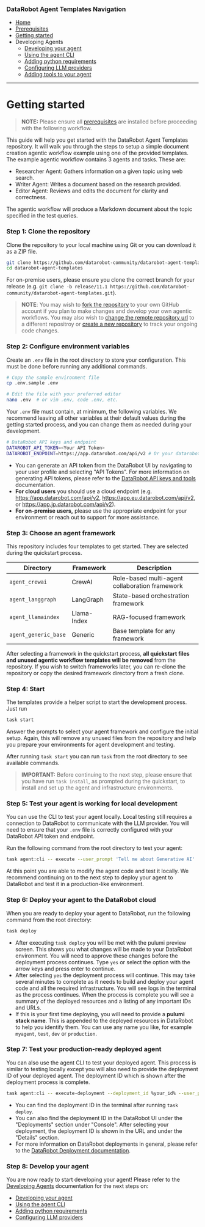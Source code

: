 ### DataRobot Agent Templates Navigation
- [Home](/README.md)
- [Prerequisites](/docs/getting-started-prerequisites.md)
- [Getting started](/docs/getting-started.md)
- Developing Agents
  - [Developing your agent](/docs/developing-agents.md)
  - [Using the agent CLI](/docs/developing-agents-cli.md)
  - [Adding python requirements](/docs/developing-agents-python-requirements.md)
  - [Configuring LLM providers](/docs/developing-agents-llm-providers.md)
  - [Adding tools to your agent](/docs/developing-agents-tools.md)
---

# Getting started

> **NOTE:** Please ensure all [prerequisites](/docs/getting-started-prerequisites.md) are installed before proceeding with the following workflow.

This guide will help you get started with the DataRobot Agent Templates repository. It will walk you through the
steps to setup a simple document creation agentic workflow example using one of the provided templates. The example 
agentic workflow contains 3 agents and tasks. These are:
- Researcher Agent: Gathers information on a given topic using web search.
- Writer Agent: Writes a document based on the research provided.
- Editor Agent: Reviews and edits the document for clarity and correctness.

The agentic workflow will produce a Markdown document about the topic specified in the test queries.

### Step 1: Clone the repository



Clone the repository to your local machine using Git or you can download it as a ZIP file.

```bash
git clone https://github.com/datarobot-community/datarobot-agent-templates.git
cd datarobot-agent-templates
```

For on-premise users, please ensure you clone the correct branch for your release
(e.g. `git clone -b release/11.1 https://github.com/datarobot-community/datarobot-agent-templates.git`).

> **NOTE**: You may wish to [fork the repository](
> https://docs.github.com/en/pull-requests/collaborating-with-pull-requests/working-with-forks/fork-a-repo)
> to your own GitHub account if you plan to make changes and develop your own
> agentic workflows. You may also wish to [change the remote repository url](
> https://docs.github.com/en/get-started/git-basics/managing-remote-repositories) to a different repositroy or
> [create a new repository](
> https://docs.github.com/en/repositories/creating-and-managing-repositories/creating-a-new-repository) to track
> your ongoing code changes.

### Step 2: Configure environment variables

Create an `.env` file in the root directory to store your configuration. This must be done before running any
additional commands.

```bash
# Copy the sample environment file
cp .env.sample .env

# Edit the file with your preferred editor
nano .env  # or vim .env, code .env, etc.
```

Your `.env` file must contain, at minimum, the following variables. We recommend leaving all other variables at their
default values during the getting started process, and you can change them as needed during your development.

```bash
# DataRobot API keys and endpoint
DATAROBOT_API_TOKEN=<Your API Token>
DATAROBOT_ENDPOINT=https://app.datarobot.com/api/v2 # Or your datarobot endpoint
```

- You can generate an API token from the DataRobot UI by navigating to your user profile and selecting "API Tokens". For
more information on generating API tokens, please refer to the
[DataRobot API keys and tools](
https://docs.datarobot.com/en/docs/get-started/acct-mgmt/acct-settings/api-key-mgmt.html) documentation.
- **For cloud users** you should use a cloud endpoint (e.g. https://app.datarobot.com/api/v2, 
https://app.eu.datarobot.com/api/v2, or https://app.jp.datarobot.com/api/v2).
- **For on-premise users,** please use the appropriate endpoint for your environment or reach out to support for
more assistance.

### Step 3: Choose an agent framework

This repository includes four templates to get started. They are selected during the quickstart process.

| Directory | Framework | Description |
|-----------|-----------|-------------|
| `agent_crewai` | CrewAI | Role-based multi-agent collaboration framework |
| `agent_langgraph` | LangGraph | State-based orchestration framework |
| `agent_llamaindex` | Llama-Index | RAG-focused framework |
| `agent_generic_base` | Generic | Base template for any framework |

After selecting a framework in the quickstart process, **all quickstart files and unused agentic workflow templates 
will be removed** from the repository. If you wish to switch frameworks later, you can re-clone the repository or 
copy the desired framework directory from a fresh clone.

### Step 4: Start

The templates provide a helper script to start the development process. Just run

```bash
task start
```

Answer the prompts to select your agent framework and configure the initial setup. Again, this will remove any
unused files from the repository and help you prepare your environments for agent development and testing.

After running `task start` you can run `task` from the root directory to see available commands.

> **IMPORTANT:** Before continuing to the next step, please ensure that you have run `task install`, as prompted
> during the quickstart, to install and set up the agent and infrastructure environments.

### Step 5: Test your agent is working for local development
You can use the CLI to test your agent locally. Local testing still requires a connection to DataRobot to
communicate with the LLM provider. You will need to ensure that your `.env` file is correctly configured with your
DataRobot API token and endpoint.

Run the following command from the root directory to test your agent:

```bash
task agent:cli -- execute --user_prompt 'Tell me about Generative AI'
```

At this point you are able to modify the agent code and test it locally. We recommend continuing 
on to the next step to deploy your agent to DataRobot and test it in a production-like environment.

### Step 6: Deploy your agent to the DataRobot cloud
When you are ready to deploy your agent to DataRobot, run the following command from the root directory:
```bash
task deploy
```

- After executing `task deploy` you will be met with the pulumi preview screen. This shows you what changes
will be made to your DataRobot environment. You will need to approve these changes before the deployment
process continues. Type `yes` or select the option with the arrow keys and press enter to continue.
- After selecting `yes` the deployment process will continue. This may take several minutes to complete as
it needs to build and deploy your agent code and all the required infrastructure. You will see logs in the terminal
as the process continues. When the process is complete you will see a summary of the deployed resources and a listing
of any important IDs and URLs.
- If this is your first time deploying, you will need to provide a **pulumi stack name**. This is appended to the
deployed resources in DataRobot to help you identify them. You can use any name you like, for 
example `myagent`, `test`, `dev` or `production`.

### Step 7: Test your production-ready deployed agent
You can also use the agent CLI to test your deployed agent. This process is similar to testing locally except you
will also need to provide the deployment ID of your deployed agent. The deployment ID which is shown after the
deployment process is complete.

```bash
task agent:cli -- execute-deployment --deployment_id %your_id% --user_prompt 'Tell me about Generative AI'
```
- You can find the deployment ID in the terminal after running `task deploy`.
- You can also find the deployment ID in the DataRobot UI under the "Deployments" section under "Console". After
selecting your deployment, the deployment ID is shown in the URL and under the "Details" section.
- For more information on DataRobot deployments in general, please refer to the [DataRobot Deployment documentation](
https://docs.datarobot.com/en/docs/mlops/deployment/index.html).

### Step 8: Develop your agent
You are now ready to start developing your agent! Please refer to the
[Developing Agents](/docs/developing-agents.md) documentation for the next steps on:
  - [Developing your agent](/docs/developing-agents.md)
  - [Using the agent CLI](/docs/developing-agents-cli.md)
  - [Adding python requirements](/docs/developing-agents-python-requirements.md)
  - [Configuring LLM providers](/docs/developing-agents-llm-providers.md)
